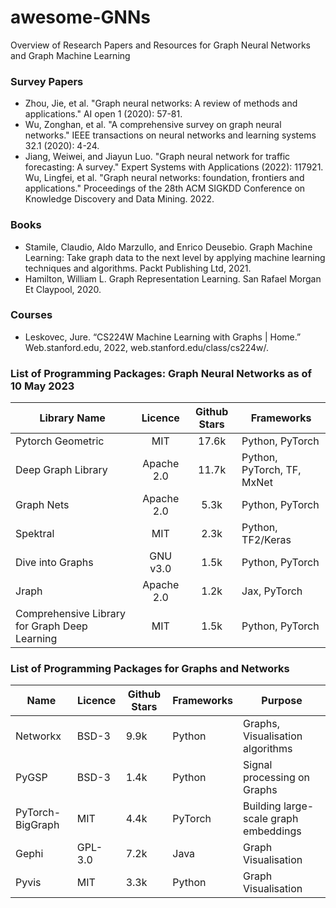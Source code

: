 # awesome-GNNs
Overview of Research Papers and Resources for Graph Neural Networks and Graph Machine Learning 


### Survey Papers 
- Zhou, Jie, et al. "Graph neural networks: A review of methods and applications." AI open 1 (2020): 57-81.
- Wu, Zonghan, et al. "A comprehensive survey on graph neural networks." IEEE transactions on neural networks and learning systems 32.1 (2020): 4-24.
- Jiang, Weiwei, and Jiayun Luo. "Graph neural network for traffic forecasting: A survey." Expert Systems with Applications (2022): 117921.
Wu, Lingfei, et al. "Graph neural networks: foundation, frontiers and applications." Proceedings of the 28th ACM SIGKDD Conference on Knowledge Discovery and Data Mining. 2022.

### Books 
- Stamile, Claudio, Aldo Marzullo, and Enrico Deusebio. Graph Machine Learning: Take graph data to the next level by applying machine learning techniques and algorithms. Packt Publishing Ltd, 2021.
- Hamilton, William L. Graph Representation Learning. San Rafael Morgan Et Claypool, 2020.

### Courses 
- Leskovec, Jure. “CS224W  Machine Learning with Graphs | Home.” Web.stanford.edu, 2022, web.stanford.edu/class/cs224w/.

### List of Programming Packages: Graph Neural Networks as of 10 May 2023

| **Library Name**                               | **Licence** | **Github Stars** | **Frameworks**            |
|------------------------------------------------|:-----------:|:----------------:|----------------------------|
| Pytorch Geometric                              |     MIT     |       17.6k      | Python, PyTorch            |
| Deep Graph Library                             |  Apache 2.0 |       11.7k      | Python, PyTorch, TF, MxNet |
| Graph Nets                                     |  Apache 2.0 |       5.3k       | Python, PyTorch            |
| Spektral                                       |     MIT     |       2.3k       | Python, TF2/Keras          |
| Dive into Graphs                               |   GNU v3.0  |       1.5k       | Python, PyTorch            |
| Jraph                                          |  Apache 2.0 |       1.2k       | Jax, PyTorch               |
| Comprehensive Library for Graph Deep Learning  |     MIT     |       1.5k       | Python, PyTorch            |

### List of Programming Packages for Graphs and Networks 

| **Name**         | **Licence** | **Github Stars** | **Frameworks** | **Purpose**                            |
|------------------|-------------|------------------|-----------------|----------------------------------------|
| Networkx         |    BSD-3    |       9.9k       |      Python     | Graphs, Visualisation algorithms       |
| PyGSP            |    BSD-3    |       1.4k       |      Python     | Signal processing on Graphs            |
| PyTorch-BigGraph |     MIT     |       4.4k       |     PyTorch     | Building large-scale graph embeddings  |
| Gephi            |   GPL-3.0   |       7.2k       |       Java      | Graph Visualisation                    |
| Pyvis            |     MIT     |       3.3k       |      Python     | Graph Visualisation                    |
